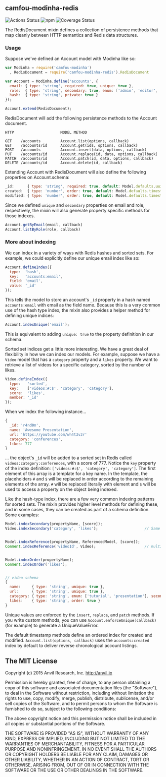 ## camfou-modinha-redis
![Actions Status](https://github.com/camfou/modinha-redis/workflows/Node%20CI/badge.svg) ![npm](https://img.shields.io/david/camfou/modinha-redis.svg?style=flat) ![Coverage Status](https://coveralls.io/repos/github/camfou/modinha-redis/badge.svg?branch=master)

The RedisDocument mixin defines a collection of persistence methods that map cleanly between HTTP semantics and Redis data structures.

### Usage

Suppose we've defined an Account model with Modinha like so:

```javascript
var Modinha = require('camfou-modinha')
  , RedisDocument = require('camfou-modinha-redis').RedisDocument

var Account = Modinha.define('accounts', {
  email: { type: 'string', required: true, unique: true },
  role:  { type: 'string', secondary: true, enum: ['admin', 'editor', 'author'] },
  hash:  { type: 'string', private: true }
});

Account.extend(RedisDocument);
```

RedisDocument will add the following persistence methods to the Account document.

```
HTTP                     MODEL METHOD

GET    /accounts         Account.list(options, callback)
GET    /accounts/id      Account.get(ids, options, callback)
POST   /accounts         Account.insert(data, options, callback)
PUT    /accounts/id      Account.replace(id, data, options, callback)
PATCH  /accounts/id      Account.patch(id, data, options, callback)
DELETE /accounts/id      Account.delete(id, callback)
```

Extending Account with RedisDocument will also define the following properties on Account.schema:

```javascript
_id:      { type: 'string', required: true, default: Model.defaults.uuid },
created:  { type: 'number', order: true, default: Model.defaults.timestamp },
modified: { type: 'number', order: true, default: Model.defaults.timestamp }
```

Since we defined `unique` and `secondary` properties on email and role, respectively, the mixin will also generate property specific methods for those indexes.

```javascript
Account.getByEmail(email, callback)
Account.listByRole(role, callback)
```

### More about indexing

We can index in a variety of ways with Redis hashes and sorted sets. For example, we could explicitly define our unique email index like so:

```javascript
Account.defineIndex({
  type:  'hash',
  key:   'accounts:email',
  field: 'email',
  value: '_id'
});
```

This tells the model to store an account's `_id` property in a hash named `accounts:email` with email as the field name. Because this is a very common use of the hash type index, the mixin also provides a helper method for defining unique indices:

```javascript
Account.indexUnique('email');
```

This is equivalent to adding `unique: true` to the property definition in our schema.

Sorted set indices get a little more interesting. We have a great deal of flexibility in how we can index our models. For example, suppose we have a `Video` model that has a `category` property and a `likes` property. We want to retrieve a list of videos for a specific category, sorted by the number of likes.

```javascript
Video.defineIndex({
  type:   'sorted',
  key:    ['videos:#:$', 'category', 'category'],
  score:  'likes',
  member: '_id'
});
```

When we index the following instance...

```javascript
{
  _id: 'r4nd0m',
  name: 'Awesome Presentation',
  url: 'https://youtube.com/wh4t3v3r'
  category: 'conferences',
  likes: 777
}
```

... the object's `_id` will be added to a sorted set in Redis called `videos:category:conferences`, with a score of 777. Notice the `key` property of the index definition: `['videos:#:$', 'category', 'category']`. The first element of this array is a template for a key name. In the template, the placeholders `#` and `$` will be replaced in order according to the remaining elements of the array. `#` will be replaced literally with element and `$` will be used to access a property on the object being indexed.

Like the hash-type index, there are a few very common indexing patterns for sorted sets. The mixin provides higher level methods for defining these, and in some cases, they can be created as part of a schema definition. Some examples:

```javascript
Model.indexSecondary(propertyName, [score]);
Video.indexSecondary('category', 'likes');                     // Same as previous example


Model.indexReference(propertyName, ReferencedModel, [score]);
Comment.indexReference('videoId', Video);                      // multi.zadd('videos:ID:comments', comment.created, comment._id);


Model.indexOrder(propertyName);
Comment.indexOrder('likes');


// video schema
{
  name:     { type: 'string', unique: true },
  url:      { type: 'string', unique: true },
  category: { type: 'string', enum: ['tutorial', 'presentation'], secondary: true },
  likes:    { type: 'string', order: true }
}
```


Unique values are enforced by the `insert`, `replace`, and `patch` methods. If you write custom methods, you can use `Account.enforceUnique(callback)` (for example) to generate a UniqueValueError.

The default timestamp methods define an ordered index for created and modified. `Account.list(options, callback)` uses the `accounts:created` index by default to deliver reverse chronological account listings.



## The MIT License

Copyright (c) 2015 Anvil Research, Inc. http://anvil.io

Permission is hereby granted, free of charge, to any person obtaining a copy
of this software and associated documentation files (the "Software"), to deal
in the Software without restriction, including without limitation the rights
to use, copy, modify, merge, publish, distribute, sublicense, and/or sell
copies of the Software, and to permit persons to whom the Software is
furnished to do so, subject to the following conditions:

The above copyright notice and this permission notice shall be included in
all copies or substantial portions of the Software.

THE SOFTWARE IS PROVIDED "AS IS", WITHOUT WARRANTY OF ANY KIND, EXPRESS OR
IMPLIED, INCLUDING BUT NOT LIMITED TO THE WARRANTIES OF MERCHANTABILITY,
FITNESS FOR A PARTICULAR PURPOSE AND NONINFRINGEMENT. IN NO EVENT SHALL THE
AUTHORS OR COPYRIGHT HOLDERS BE LIABLE FOR ANY CLAIM, DAMAGES OR OTHER
LIABILITY, WHETHER IN AN ACTION OF CONTRACT, TORT OR OTHERWISE, ARISING FROM,
OUT OF OR IN CONNECTION WITH THE SOFTWARE OR THE USE OR OTHER DEALINGS IN
THE SOFTWARE.
